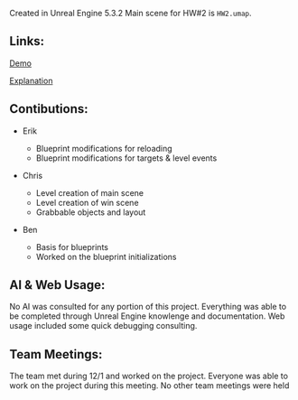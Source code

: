 Created in Unreal Engine 5.3.2
Main scene for HW#2 is `HW2.umap`.

## Links:
[Demo](https://youtu.be/ICk5C_rt0m8)

[Explanation](https://youtu.be/ZtuofIyOHOA)

## Contibutions:
 - Erik
   - Blueprint modifications for reloading
   - Blueprint modifications for targets & level events
 - Chris
   - Level creation of main scene
   - Level creation of win scene
   - Grabbable objects and layout
 
 - Ben
   - Basis for blueprints
   - Worked on the blueprint initializations 

## AI & Web Usage:
No AI was consulted for any portion of this project. Everything was able to be completed through Unreal Engine knowlenge and documentation. Web usage included some quick debugging consulting.

## Team Meetings:
The team met during 12/1 and worked on the project. Everyone was able to work on the project during this meeting. No other team meetings were held
